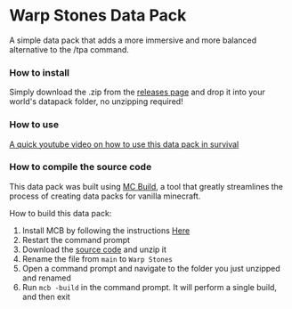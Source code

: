 # Warp Stones Data Pack
A simple data pack that adds a more immersive and more balanced alternative to the /tpa command.
### How to install
Simply download the .zip from the [releases page](https://github.com/SnaveSutit/datapack-warp-stones/releases/) and drop it into your world's datapack folder, no unzipping required!
### How to use
[A quick youtube video on how to use this data pack in survival](https://youtu.be/-7aA_mV6XqU)
### How to compile the source code
This data pack was built using [MC Build](https://github.com/mc-build/mc-build), a tool that greatly streamlines the process of creating data packs for vanilla minecraft.

How to build this data pack:
1. Install MCB by following the instructions [Here](https://mcbuild.dev/docs/lang-mc/Getting-Started/#installing-mc-build)
2. Restart the command prompt
3. Download the [source code](https://github.com/SnaveSutit/datapack-warp-stones/archive/main.zip) and unzip it
4. Rename the file from `main` to `Warp Stones`
5. Open a command prompt and navigate to the folder you just unzipped and renamed
6. Run `mcb -build` in the command prompt. It will perform a single build, and then exit